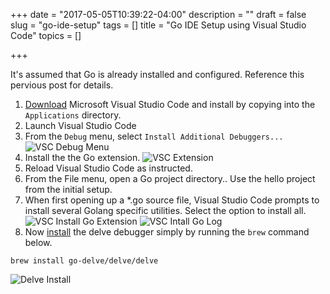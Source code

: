 +++
date = "2017-05-05T10:39:22-04:00"
description = ""
draft = false
slug = "go-ide-setup"
tags = []
title = "Go IDE Setup using Visual Studio Code"
topics = []

+++

It's assumed that Go is already installed and configured. Reference this pervious post for details.

1. [Download](https://code.visualstudio.com/) Microsoft Visual Studio Code and install by copying into the `Applications` directory.
2. Launch Visual Studio Code
3. From the `Debug` menu, select `Install Additional Debuggers...`
![VSC Debug Menu](/posts/2017/0505-go-ide-setup/vsc-debug-menu.png)
4. Install the the Go extension.
![VSC Extension](/posts/2017/0505-go-ide-setup/vsc-extensions.png)
5. Reload Visual Studio Code as instructed.
6. From the File menu, open a Go project directory.. Use the hello project from the initial setup.
7. When first opening up a *.go source file, Visual Studio Code prompts to install several Golang specific utilities. Select the option to install all.
![VSC Install Go Extension](/posts/2017/0505-go-ide-setup/vsc-install-go-ext.png)
![VSC Intall Go Log](/posts/2017/0505-go-ide-setup/vsc-install-go-log.png)
8. Now [install](https://github.com/derekparker/delve/blob/master/Documentation/installation/README.md) the delve debugger simply by running the `brew` command below.

```
brew install go-delve/delve/delve
```

![Delve Install](/posts/2017/0505-go-ide-setup/delve-install.png)
